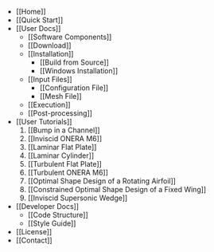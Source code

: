 * [[Home]]
* [[Quick Start]]
* [[User Docs]]
  * [[Software Components]]
  * [[Download]]
  * [[Installation]]
    * [[Build from Source]]
    * [[Windows Installation]]
  * [[Input Files]]
    * [[Configuration File]]
    * [[Mesh File]]
  * [[Execution]]
  * [[Post-processing]]
* [[User Tutorials]]
  1. [[Bump in a Channel]]
  2. [[Inviscid ONERA M6]]
  3. [[Laminar Flat Plate]]
  4. [[Laminar Cylinder]]
  5. [[Turbulent Flat Plate]]
  6. [[Turbulent ONERA M6]]
  7. [[Optimal Shape Design of a Rotating Airfoil]]
  8. [[Constrained Optimal Shape Design of a Fixed Wing]]
  9. [[Inviscid Supersonic Wedge]]
* [[Developer Docs]]
  * [[Code Structure]]
  * [[Style Guide]]
* [[License]]
* [[Contact]]